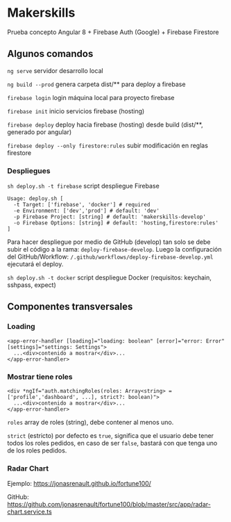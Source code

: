 # Makerskills

Prueba concepto Angular 8 + Firebase Auth (Google) + Firebase Firestore

## Algunos comandos

`ng serve` servidor desarrollo local

`ng build --prod` genera carpeta dist/** para deploy a firebase

`firebase login` login máquina local para proyecto firebase

`firebase init` inicio servicios firebase (hosting)

`firebase deploy` deploy hacia firebase (hosting) desde build (dist/**, generado por angular)

`firebase deploy --only firestore:rules` subir modificación en reglas firestore

### Despliegues

`sh deploy.sh -t firebase` script despliegue Firebase

```
Usage: deploy.sh [
  -t Target: ['firebase', 'docker'] # required
  -e Environment: ['dev','prod'] # default: 'dev'
  -p Firebase Project: [string] # default: 'makerskills-develop'
  -o Firebase Options: [string] # default: 'hosting,firestore:rules'
]
```

Para hacer despliegue por medio de GitHub (develop) tan solo se debe subir el código a la rama: `deploy-firebase-develop`. Luego la configuración del GitHub/Workflow: `/.github/workflows/deploy-firebase-develop.yml` ejecutará el deploy.

`sh deploy.sh -t docker` script despliegue Docker (requisitos: keychain, sshpass, expect)

## Componentes transversales
### Loading

```
<app-error-handler [loading]="loading: boolean" [error]="error: Error" [settings]="settings: Settings">
  ...<div>contenido a mostrar</div>...
</app-error-handler>
```

### Mostrar tiene roles

```
<div *ngIf="auth.matchingRoles(roles: Array<string> = ['profile','dashboard', ...], strict?: boolean)">
  ...<div>contenido a mostrar</div>...
</app-error-handler>
```

`roles` array de roles (string), debe contener al menos uno.

`strict` (estricto) por defecto es `true`, significa que el usuario debe tener todos los roles pedidos, en caso de ser `false`, bastará con que tenga uno de los roles pedidos.

### Radar Chart

Ejemplo: https://jonasrenault.github.io/fortune100/

GitHub: https://github.com/jonasrenault/fortune100/blob/master/src/app/radar-chart.service.ts